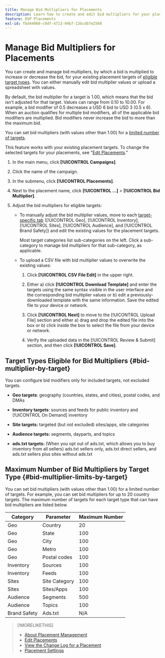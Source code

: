 ```yaml
---
title: Manage Bid Multipliers for Placements
description: Learn how to create and edit bid multipliers for your placement targets.
feature: DSP Placements
exl-id: fbd44960-c9df-4713-94b7-13bcdb7e2568
---
```

# Manage Bid Multipliers for Placements

You can create and manage bid multipliers, by which a bid is multiplied to increase or decrease the bid, for your existing placement targets of [eligible target types](#bid-multiplier-by-target). You can either manually edit bid multiplier values or upload a spreadsheet with values.

By default, the bid multiplier for a target is 1.00, which means that the bid isn't adjusted for that target. Values can range from 0.10 to 10.00. For example, a bid modifier of 0.5 decreases a USD 6 bid to USD 3 (0.5 x 6). When an auction qualifies for multiple bid modifiers, all of the applicable bid modifiers are multiplied. Bid modifiers never increase the bid to more than the maximum bid.

You can set bid multipliers (with values other than 1.00) for a [limited number of targets](#bid-multiplier-limits-by-target).

This feature works with your existing placement targets. To change the selected targets for your placements, see "[Edit Placements](/help/dsp/campaign-management/placements/placement-edit.md)."

1. In the main menu, click **[!UICONTROL Campaigns]**.

1. Click the name of the campaign.

1. In the submenu, click **[!UICONTROL Placements]**.

1. Next to the placement name, click  **[!UICONTROL ...]** > **[!UICONTROL Bid Multiplier]**.

1. Adjust the bid multipliers for eligible targets:

   * To manually adjust the bid multiplier values, move to each [target-specific tab](#bid-multiplier-by-target) ([!UICONTROL Geo], [!UICONTROL Inventory], [!UICONTROL Sites], [!UICONTROL Audience], and [!UICONTROL Brand Safety]) and edit the existing values for the placement targets.
   
     Most target categories list sub-categories on the left. Click a sub-category to manage bid multipliers for that sub-category, as applicable.

   * To upload a CSV file with bid multiplier values to overwrite the existing values:

     1. Click **[!UICONTROL CSV File Edit]** in the upper right.

     1. Either a) click **[!UICONTROL Download Template]** and enter the targets using the same syntax visible in the user interface and the corresponding bid multiplier values or b) edit a previously-downloaded template with the same information. Save the edited file to your device or network.

     1.  Click **[!UICONTROL Next]** to move to the [!UICONTROL Upload File] section and either a) drag and drop the edited file into the box or b) click inside the box to select the file from your device or network.

     1. Verify the uploaded data in the [!UICONTROL Review & Submit] section, and then click **[!UICONTROL Save]**.

## Target Types Eligible for Bid Multipliers {#bid-multiplier-by-target}

You can configure bid modifiers only for included targets, not excluded targets.

* **Geo targets**: geography (countries, states, and cities),  postal codes, and DMAs

* **Inventory targets**: sources and feeds for public inventory and [!UICONTROL On Demand] inventory

* **Site targets:** targeted (but not excluded) sites/apps, site categories

* **Audience targets:** segments, dayparts, and topics

* **ads.txt targets:** (When you opt out of ads.txt, which allows you to buy inventory from all sellers) ads.txt sellers only, ads.txt direct sellers, and ads.txt sellers plus sites without ads.txt <!-- bid multipliers for the different subsets of inventory; not available when the placement targets only one subset -->

## Maximum Number of Bid Multipliers by Target Type {#bid-multiplier-limits-by-target}

You can set bid multipliers (with values other than 1.00) for a limited number of targets. For example, you can set bid multipliers for up to 20 country targets. The maximum number of targets for each target type that can have bid multipliers are listed below.

| Category | Parameter | Maximum Number |
| -------- | --------- | ----- |
| Geo | Country | 20 |
| Geo | State | 100 |
| Geo | City | 100 |
| Geo | Metro | 100 |
| Geo | Postal codes | 100 |
| Inventory | Sources | 100 |
| Inventory | Feeds | 100 |
| Sites | Site Category | 100 |
| Sites | Sites/Apps | 100 |
| Audience | Segments | 500 |
| Audience | Topics | 100 |
| Brand Safety | Ads.txt | N/A |

>[!MORELIKETHIS]
>
>* [About Placement Management](placement-about.md)
>* [Edit Placements](placement-edit.md)
>* [View the Change Log for a Placement](placement-change-log.md)
>* [Placement Settings](placement-settings.md)
